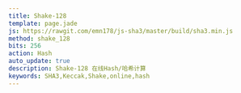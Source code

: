 ```yaml
---
title: Shake-128
template: page.jade
js: https://rawgit.com/emn178/js-sha3/master/build/sha3.min.js
method: shake_128
bits: 256
action: Hash
auto_update: true
description: Shake-128 在线Hash/哈希计算
keywords: SHA3,Keccak,Shake,online,hash
---
```

